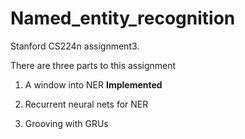# Named_entity_recognition

Stanford CS224n assignment3. 

There are three parts to this assignment 

1. A window into NER **Implemented**

2. Recurrent neural nets for NER

3. Grooving with GRUs
